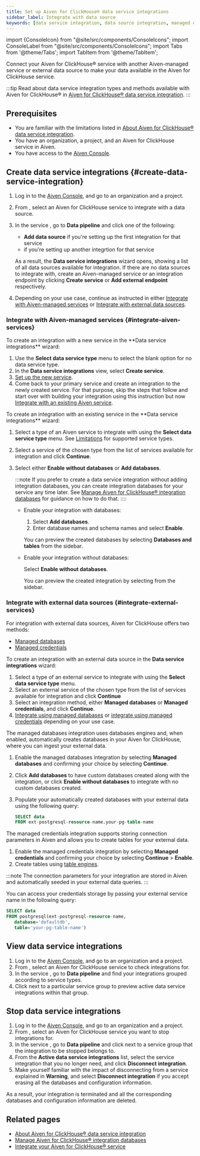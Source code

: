 ```yaml
---
title: Set up Aiven for ClickHouse® data service integrations
sidebar_label: Integrate with data source
keywords: [data service integration, data source integration, managed credentials integration, managed databases integration, named collections]
---
```


import {ConsoleIcon} from "@site/src/components/ConsoleIcons";
import ConsoleLabel from "@site/src/components/ConsoleIcons";
import Tabs from '@theme/Tabs';
import TabItem from '@theme/TabItem';

Connect your Aiven for ClickHouse® service with another Aiven-managed service or external data source to make your data available in the Aiven for ClickHouse service.

:::tip
Read about data service integration types and methods available with Aiven for
ClickHouse® in
[Aiven for ClickHouse® data service integration](/docs/products/clickhouse/concepts/data-integration-overview).
:::

## Prerequisites

- You are familiar with the limitations listed in
  [About Aiven for ClickHouse® data service integration](/docs/products/clickhouse/concepts/data-integration-overview#limitations).
- You have an organization, a project, and an Aiven for ClickHouse service in Aiven.
- You have access to the [Aiven Console](https://console.aiven.io/).

## Create data service integrations {#create-data-service-integration}

1. Log in to the [Aiven Console](https://console.aiven.io/), and go to an organization
   and a project.
1. From <ConsoleLabel name="services"/>, select an Aiven for ClickHouse service to integrate
   with a data source.
1. In the service <ConsoleLabel name="overview"/>, go to **Data pipeline** and click one
   of the following:

   - **Add data source** if you're setting up the first integration for that service
   - <ConsoleIcon name="plus"/> if you're setting up another integrtion for that service

   As a result, the **Data service integrations** wizard opens, showing
   a list of all data sources available for integration. If there are no data sources to
   integrate with, create an Aiven-managed service or an integration endpoint by
   clicking **Create service** or **Add external endpoint** respectively.

1. Depending on your use case, continue as instructed in either
  [Integrate with Aiven-managed services](#integrate-aiven-services) or
  [Integrate with external data sources](#integrate-external-services).

### Integrate with Aiven-managed services {#integrate-aiven-services}

<Tabs groupId="group1">
<TabItem value="1" label="Integrate with a new service" default>
To create an integration with a new service in the **Data service integrations** wizard:

1. Use the **Select data service type** menu to select the blank option for no data
   service type.
1. In the **Data service integrations** view, select **Create service**.
1. [Set up the new service](/docs/platform/howto/create_new_service).
1. Come back to your primary service and create an integration to the newly created
   service.
   For that purpose, skip the steps that follow and start over with building your
   integration using this instruction but now
   [Integrate with an existing Aiven service](#integrate-existing-aiven-services).
</TabItem>
<TabItem value="2" label="Integrate with an existing service">
To create an integration with an existing service in the **Data service integrations** wizard:

1. Select a type of an Aiven service to integrate with using the
   **Select data service type** menu. See
   [Limitations](/docs/products/clickhouse/concepts/data-integration-overview#limitations)
   for supported service types.
1. Select a service of the chosen type from the list of services available for
   integration and click **Continue**.
1. Select either **Enable without databases** or **Add databases**.

   :::note
   If you prefer to create a data service integration without adding integration databases,
   you can create integration databases for your service any time later. See
   [Manage Aiven for ClickHouse® integration databases](/docs/products/clickhouse/howto/integration-databases)
   for guidance on how to do that.
   ::::

   - Enable your integration with databases:

     1. Select **Add databases**.
     1. Enter database names and schema names and select **Enable**.

     You can preview the created databases by selecting **Databases and tables** from the
     sidebar.

   - Enable your integration without databases:

     Select **Enable without databases**.

     You can preview the created integration by selecting <ConsoleLabel name="overview"/>
     from the sidebar.
</TabItem>
</Tabs>

### Integrate with external data sources {#integrate-external-services}

For integration with external data sources, Aiven for ClickHouse offers two methods:

- [Managed databases](/docs/products/clickhouse/concepts/data-integration-overview.md#managed-databases-integration)
- [Managed credentials](/docs/products/clickhouse/concepts/data-integration-overview.md#managed-credentials-integration)

To create an integration with an external data source in the **Data service integrations**
wizard:

1. Select a type of an external service to integrate with using the **Select data
   service type** menu.
1. Select an external service of the chosen type from the list of services available for
   integration and click **Continue**
1. Select an integration method, either **Managed databases**  or **Managed credentials**,
   and click **Continue**.
1. [Integrate using managed databases](#integrate-managed-databases) or
   [integrate using managed credentials](#integrate-managed-credentials) depending on your
   use case.

<Tabs groupId="group2">
<TabItem value="1" label="Integrate with managed databases" default>
The managed databases integration uses databases engines and, when enabled,
automatically creates databases in your Aiven for ClickHouse, where you can ingest your
external data.

1. Enable the managed databases integration by selecting **Managed databases** and
   confirming your choice by selecting **Continue**.
1. Click **Add databases** to have custom databases created along with the integration, or
   click **Enable without databases** to integrate with no custom databases created.
1. Populate your automatically created databases with your external data using the
   following query:

   ```sql
   SELECT data
   FROM ext-postgresql-resource-name.your-pg-table-name
   ```
</TabItem>
<TabItem value="2" label="Integrate with managed credentials">
The managed credentials integration supports storing connection parameters in Aiven
and allows you to create tables for your external data.

1. Enable the managed credentials integration by selecting **Managed credentials** and
   confirming your choice by selecting **Continue** > **Enable**.
1. Create tables using
   [table engines](/docs/products/clickhouse/reference/supported-table-engines).

:::note
The connection parameters for your integration are stored in Aiven and automatically
seeded in your external data queries.
:::

You can access your credentials storage by passing your external service name in the
following query:

```sql
SELECT data
FROM postgresql(ext-postgresql-resource-name,
   database='defaultdb',
   table='your-pg-table-name')
```
</TabItem>
</Tabs>

## View data service integrations

1. Log in to the [Aiven Console](https://console.aiven.io/), and go to an organization
   and a project.
1. From <ConsoleLabel name="services"/>, select an Aiven for ClickHouse service to check
   integrations for.
1. In the service <ConsoleLabel name="overview"/>, go to **Data pipeline**
   and find your integrations grouped according to service types.
1. Click <ConsoleIcon name="chevronRight"/> next to a particular service group to preview
   active data service integrations within that group.

## Stop data service integrations

1.  Log in to the [Aiven Console](https://console.aiven.io/), and go to an organization
    and a project.
1.  From <ConsoleLabel name="services"/>, select an Aiven for ClickHouse service you
    want to stop integrations for.
1.  In the service <ConsoleLabel name="overview"/>, go to **Data pipeline** and click
    <ConsoleIcon name="chevronRight"/> next to a service group that the integration to be
    stopped belongs to.
1.  From the **Active data service integrations** list, select the
    service integration that you no longer need, and click **Disconnect integration**.
1.  Make yourself familiar with the impact of disconnecting from a service explained in
    **Warning**, and select **Disconnect integration** if you accept erasing all the
    databases and configuration information.

As a result, your integration is terminated and all the corresponding databases and
configuration information are deleted.

## Related pages

-   [About Aiven for ClickHouse® data service integration](/docs/products/clickhouse/concepts/data-integration-overview)
-   [Manage Aiven for ClickHouse® integration databases](/docs/products/clickhouse/howto/integration-databases)
-   [Integrate your Aiven for ClickHouse® service](/docs/products/clickhouse/howto/list-integrations)
